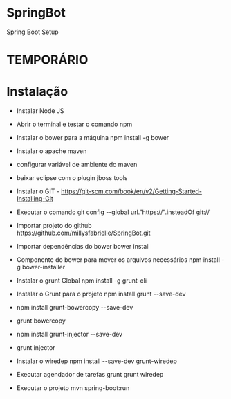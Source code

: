 # SpringBot
Spring Boot Setup


# TEMPORÁRIO

# Instalação
- Instalar Node JS
- Abrir o terminal e testar o comando npm
- Instalar o bower para a máquina npm install -g bower
- Instalar o apache maven 
- configurar variável de ambiente do maven
- baixar eclipse com o plugin jboss tools
- Instalar o GIT - https://git-scm.com/book/en/v2/Getting-Started-Installing-Git
- Executar o comando git config --global url."https://".insteadOf git://

- Importar projeto do github https://github.com/millysfabrielle/SpringBot.git
- Importar dependências do bower  bower install
- Componente do bower para mover os arquivos necessários npm install -g bower-installer
- Instalar o grunt Global npm install -g grunt-cli
- Instalar o Grunt para o projeto npm install grunt --save-dev
- npm install grunt-bowercopy --save-dev
- grunt bowercopy
- npm install grunt-injector --save-dev
- grunt injector
- Instalar o wiredep npm install --save-dev grunt-wiredep
- Executar agendador de tarefas grunt grunt wiredep
- Executar o projeto mvn spring-boot:run
